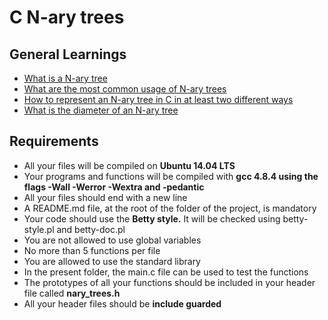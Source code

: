 # **C N-ary trees**


## **General Learnings**

- [What is a N-ary tree](./Learnings.md#1)
- [What are the most common usage of N-ary trees](./Learnings.md#2)
- [How to represent an N-ary tree in C in at least two different ways](./Learnings.md#3)
- [What is the diameter of an N-ary tree](./Learnings.md#4)

## **Requirements**

- All your files will be compiled on **Ubuntu 14.04 LTS**
- Your programs and functions will be compiled with **gcc 4.8.4 using the flags -Wall -Werror -Wextra and -pedantic**
- All your files should end with a new line
- A README.md file, at the root of the folder of the project, is mandatory
- Your code should use the **Betty style.** It will be checked using betty-style.pl and betty-doc.pl
- You are not allowed to use global variables
- No more than 5 functions per file
- You are allowed to use the standard library
- In the present folder, the main.c file can be used to test the functions
- The prototypes of all your functions should be included in your header file called **nary_trees.h**
- All your header files should be **include guarded**
